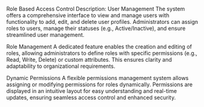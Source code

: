 Role Based Access Control
Description:
User Management
The system offers a comprehensive interface to view and manage users with functionality to add, edit, and delete user profiles. Administrators can assign roles to users, manage their statuses (e.g., Active/Inactive), and ensure streamlined user management.

Role Management
A dedicated feature enables the creation and editing of roles, allowing administrators to define roles with specific permissions (e.g., Read, Write, Delete) or custom attributes. This ensures clarity and adaptability to organizational requirements.

Dynamic Permissions
A flexible permissions management system allows assigning or modifying permissions for roles dynamically. Permissions are displayed in an intuitive layout for easy understanding and real-time updates, ensuring seamless access control and enhanced security.

